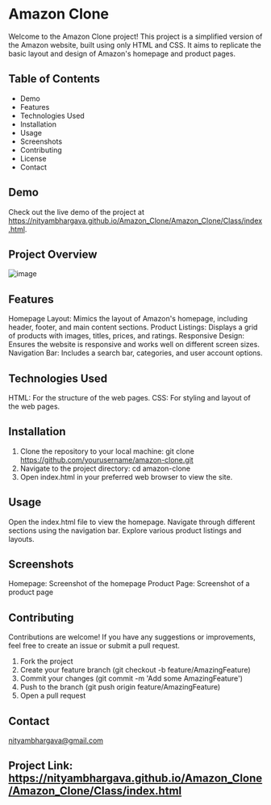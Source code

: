 # Amazon Clone
Welcome to the Amazon Clone project! This project is a simplified version of the Amazon website, built using only HTML and CSS. It aims to replicate the basic layout and design of Amazon's homepage and product pages.

## Table of Contents
- Demo
- Features
- Technologies Used
- Installation
- Usage
- Screenshots
- Contributing
- License
- Contact

## Demo
Check out the live demo of the project at https://nityambhargava.github.io/Amazon_Clone/Amazon_Clone/Class/index.html.

## Project Overview
![image](https://github.com/nityambhargava/Amazon_Clone/assets/149382373/4a91ef4e-bb77-41a2-92ab-4d431334f0b8)

## Features
Homepage Layout: Mimics the layout of Amazon's homepage, including header, footer, and main content sections.
Product Listings: Displays a grid of products with images, titles, prices, and ratings.
Responsive Design: Ensures the website is responsive and works well on different screen sizes.
Navigation Bar: Includes a search bar, categories, and user account options.

## Technologies Used
HTML: For the structure of the web pages.
CSS: For styling and layout of the web pages.

## Installation
1. Clone the repository to your local machine:
   git clone https://github.com/yourusername/amazon-clone.git
2. Navigate to the project directory:
   cd amazon-clone
3. Open index.html in your preferred web browser to view the site.

## Usage
Open the index.html file to view the homepage.
Navigate through different sections using the navigation bar.
Explore various product listings and layouts.

## Screenshots
Homepage: Screenshot of the homepage
Product Page: Screenshot of a product page

## Contributing
Contributions are welcome! If you have any suggestions or improvements, feel free to create an issue or submit a pull request.

1. Fork the project
2. Create your feature branch (git checkout -b feature/AmazingFeature)
3. Commit your changes (git commit -m 'Add some AmazingFeature')
4. Push to the branch (git push origin feature/AmazingFeature)
5. Open a pull request


## Contact
nityambhargava@gmail.com

Project Link: https://nityambhargava.github.io/Amazon_Clone/Amazon_Clone/Class/index.html
---
